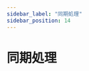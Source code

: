```yaml
---
sidebar_label: "同期処理"
sidebar_position: 14
---
```


# 同期処理

<!-- 概要説明

## 1. 同期する情報

説明

## 2. 同期タイミング

説明 -->
